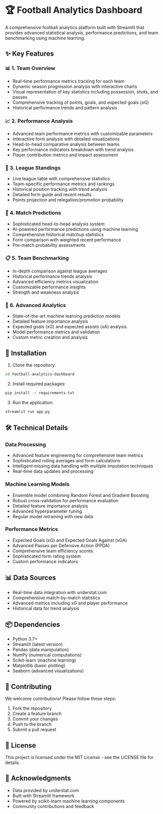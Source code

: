 # 🏆 Football Analytics Dashboard

A comprehensive football analytics platform built with Streamlit that provides advanced statistical analysis, performance predictions, and team benchmarking using machine learning.

## ✨ Key Features

### 📊 1. Team Overview
- Real-time performance metrics tracking for each team
- Dynamic season progression analysis with interactive charts
- Visual representation of key statistics including possession, shots, and passes
- Comprehensive tracking of points, goals, and expected goals (xG)
- Historical performance trends and pattern analysis

### 📈 2. Performance Analysis
- Advanced team performance metrics with customizable parameters
- Interactive form analysis with detailed visualizations
- Head-to-head comparative analysis between teams
- Key performance indicators breakdown with trend analysis
- Player contribution metrics and impact assessment

### 🏅 3. League Standings
- Live league table with comprehensive statistics
- Team-specific performance metrics and rankings
- Historical position tracking with trend analysis
- Detailed form guide and recent results
- Points projection and relegation/promotion probability

### 🎯 4. Match Predictions
- Sophisticated head-to-head analysis system
- AI-powered performance predictions using machine learning
- Comprehensive historical matchup statistics
- Form comparison with weighted recent performance
- Pre-match probability assessments

### 📋 5. Team Benchmarking
- In-depth comparison against league averages
- Historical performance trends analysis
- Advanced efficiency metrics visualization
- Customizable performance insights
- Strength and weakness analysis

### 🔬 6. Advanced Analytics
- State-of-the-art machine learning prediction models
- Detailed feature importance analysis
- Expected goals (xG) and expected assists (xA) analysis
- Model performance metrics and validation
- Custom metric creation and analysis

## 🚀 Installation

1. Clone the repository:
```bash
cd football-analytics-dashboard
```

2. Install required packages:
```bash
pip install -r requirements.txt
```

3. Run the application:
```bash
streamlit run app.py
```

## 🛠️ Technical Details

### Data Processing
- Advanced feature engineering for comprehensive team metrics
- Sophisticated rolling averages and form calculations
- Intelligent missing data handling with multiple imputation techniques
- Real-time data updates and processing

### Machine Learning Models
- Ensemble model combining Random Forest and Gradient Boosting
- Robust cross-validation for performance evaluation
- Detailed feature importance analysis
- Advanced hyperparameter tuning
- Regular model retraining with new data

### Performance Metrics
- Expected Goals (xG) and Expected Goals Against (xGA)
- Advanced Passes per Defensive Action (PPDA)
- Comprehensive team efficiency scores
- Sophisticated form rating system
- Custom performance indicators

## 📊 Data Sources
- Real-time data integration with understat.com
- Comprehensive match-by-match statistics
- Advanced metrics including xG and player performance
- Historical data for trend analysis

## 📦 Dependencies
- Python 3.7+
- Streamlit (latest version)
- Pandas (data manipulation)
- NumPy (numerical computations)
- Scikit-learn (machine learning)
- Matplotlib (basic plotting)
- Seaborn (advanced visualizations)

## 🤝 Contributing
We welcome contributions! Please follow these steps:
1. Fork the repository
2. Create a feature branch
3. Commit your changes
4. Push to the branch
5. Submit a pull request

## 📄 License
This project is licensed under the MIT License - see the LICENSE file for details.

## 🙏 Acknowledgments
- Data provided by understat.com
- Built with Streamlit framework
- Powered by scikit-learn machine learning components
- Community contributions and feedback